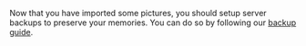 Now that you have imported some pictures, you should setup server backups to preserve your memories.
You can do so by following our [backup guide](/docs/administration/backup-and-restore.md).
